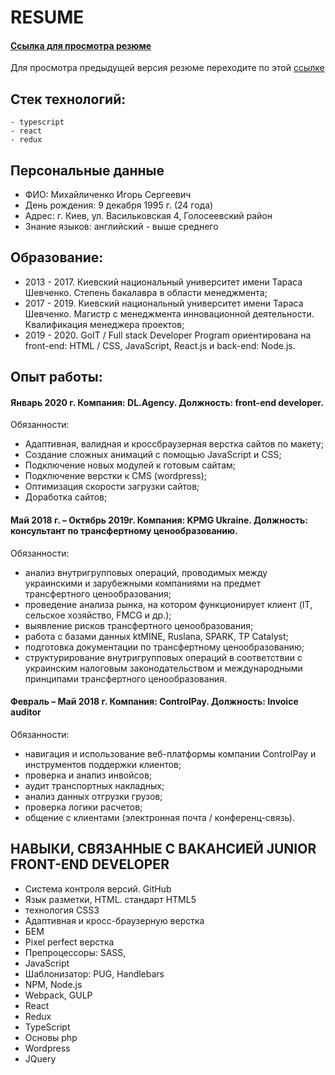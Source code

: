 # RESUME 

#### [Ссылка для просмотра резюме](https://ihor-mykhailychenko.netlify.app)

Для просмотра предыдущей версия резюме переходите по этой [ссылке](https://imykhailychenko.github.io/resume-v2/dist/)

## Стек технологий:
```
- typescript
- react
- redux
```

## Персональные данные

- ФИО: Михайличенко Игорь Сергеевич
- День рождения: 9 декабря 1995 г. (24 года)
- Адрес: г. Киев, ул. Васильковская 4, Голосеевский район
- Знание языков: английский - выше среднего

## Образование:

- 2013 - 2017. Киевский национальный университет имени Тараса Шевченко. Степень бакалавра в области менеджмента;
- 2017 - 2019. Киевский национальный университет имени Тараса Шевченко. Магистр с менеджмента инновационной деятельности. Квалификация менеджера проектов;
- 2019 - 2020. GoIT / Full stack Developer Program ориентирована на front-end: HTML / CSS, JavaScript, React.js и back-end: Node.js.

## Опыт работы:

#### Январь 2020 г. Компания: DL.Agency. Должность: front-end developer.

Обязанности:
- Адаптивная, валидная и кроссбраузерная верстка сайтов по макету;
- Создание сложных анимаций с помощью JavaScript и CSS;
- Подключение новых модулей к готовым сайтам;
- Подключение верстки к CMS (wordpress);
- Оптимизация скорости загрузки сайтов;
- Доработка сайтов;

#### Май 2018 г. – Октябрь 2019г. Компания: KPMG Ukraine. Должность: консультант по трансфертному ценообразованию.

Обязанности:
- анализ внутригрупповых операций, проводимых между украинскими и зарубежными компаниями на предмет трансфертного ценообразования;
- проведение анализа рынка, на котором функционирует клиент (IT, сельское хозяйство, FMCG и др.);
- выявление рисков трансфертного ценообразования;
- работа с базами данных ktMINE, Ruslana, SPARK, TP Catalyst;
- подготовка документации по трансфертному ценообразованию;
- структурирование внутригрупповых операций в соответствии с украинским налоговым законодательством и международными принципами трансфертного ценообразования.

#### Февраль – Май 2018 г. Компания: ControlPay. Должность: Invoice auditor

Обязанности:
- навигация и использование веб-платформы компании ControlPay и инструментов поддержки клиентов;
- проверка и анализ инвойсов;
- аудит транспортных накладных;
- анализ данных отгрузки грузов;
- проверка логики расчетов;
- общение с клиентами (электронная почта / конференц-связь).

## НАВЫКИ, СВЯЗАННЫЕ С ВАКАНСИЕЙ JUNIOR FRONT-END DEVELOPER

- Система контроля версий. GitHub
- Язык разметки, HTML. стандарт HTML5
- технология CSS3
- Адаптивная и кросс-браузерную верстка
- БЕM
- Pixel perfect верстка
- Препроцессоры: SASS,
- JavaScript
- Шаблонизатор: PUG, Handlebars
- NPM, Node.js
- Webpack, GULP
- React
- Redux
- TypeScript
- Основы php
- Wordpress
- JQuery
